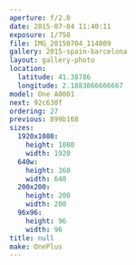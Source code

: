 ```yaml
---
aperture: f/2.0
date: 2015-07-04 11:40:11
exposure: 1/750
file: IMG_20150704_114009
gallery: 2015-spain-barcelona
layout: gallery-photo
location:
  latitude: 41.38786
  longitude: 2.1883866666667
model: One A0001
next: 92c630f
ordering: 27
previous: 899b168
sizes:
  1920x1080:
    height: 1080
    width: 1920
  640w:
    height: 360
    width: 640
  200x200:
    height: 200
    width: 200
  96x96:
    height: 96
    width: 96
title: null
make: OnePlus
---
```

